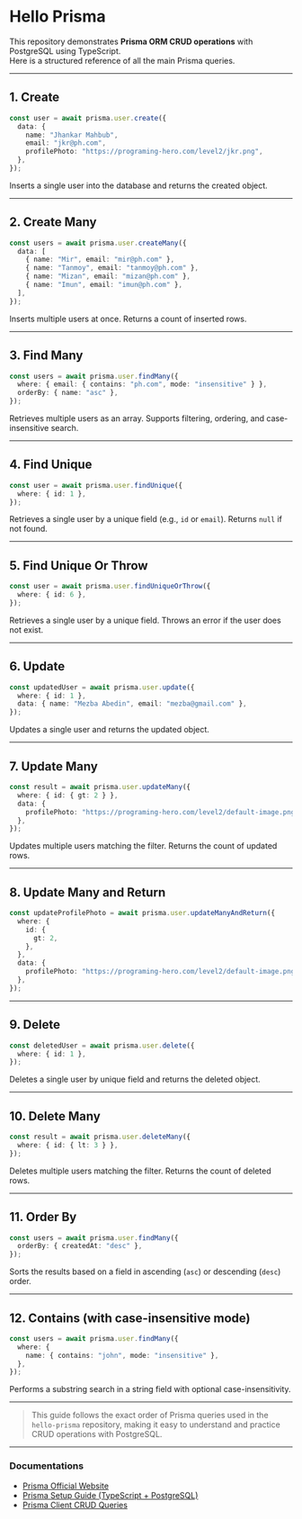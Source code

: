 # Hello Prisma

This repository demonstrates **Prisma ORM CRUD operations** with PostgreSQL using TypeScript.  
Here is a structured reference of all the main Prisma queries.

---

## **1. Create**

```ts
const user = await prisma.user.create({
  data: {
    name: "Jhankar Mahbub",
    email: "jkr@ph.com",
    profilePhoto: "https://programing-hero.com/level2/jkr.png",
  },
});
```

Inserts a single user into the database and returns the created object.

---

## **2. Create Many**

```ts
const users = await prisma.user.createMany({
  data: [
    { name: "Mir", email: "mir@ph.com" },
    { name: "Tanmoy", email: "tanmoy@ph.com" },
    { name: "Mizan", email: "mizan@ph.com" },
    { name: "Imun", email: "imun@ph.com" },
  ],
});
```

Inserts multiple users at once. Returns a count of inserted rows.

---

## **3. Find Many**

```ts
const users = await prisma.user.findMany({
  where: { email: { contains: "ph.com", mode: "insensitive" } },
  orderBy: { name: "asc" },
});
```

Retrieves multiple users as an array. Supports filtering, ordering, and case-insensitive search.

---

## **4. Find Unique**

```ts
const user = await prisma.user.findUnique({
  where: { id: 1 },
});
```

Retrieves a single user by a unique field (e.g., `id` or `email`). Returns `null` if not found.

---

## **5. Find Unique Or Throw**

```ts
const user = await prisma.user.findUniqueOrThrow({
  where: { id: 6 },
});
```

Retrieves a single user by a unique field. Throws an error if the user does not exist.

---

## **6. Update**

```ts
const updatedUser = await prisma.user.update({
  where: { id: 1 },
  data: { name: "Mezba Abedin", email: "mezba@gmail.com" },
});
```

Updates a single user and returns the updated object.

---

## **7. Update Many**

```ts
const result = await prisma.user.updateMany({
  where: { id: { gt: 2 } },
  data: {
    profilePhoto: "https://programing-hero.com/level2/default-image.png",
  },
});
```

Updates multiple users matching the filter. Returns the count of updated rows.

---

## **8. Update Many and Return**

```ts
const updateProfilePhoto = await prisma.user.updateManyAndReturn({
  where: {
    id: {
      gt: 2,
    },
  },
  data: {
    profilePhoto: "https://programing-hero.com/level2/default-image.png",
  },
});
```

---

## **9. Delete**

```ts
const deletedUser = await prisma.user.delete({
  where: { id: 1 },
});
```

Deletes a single user by unique field and returns the deleted object.

---

## **10. Delete Many**

```ts
const result = await prisma.user.deleteMany({
  where: { id: { lt: 3 } },
});
```

Deletes multiple users matching the filter. Returns the count of deleted rows.

---

## **11. Order By**

```ts
const users = await prisma.user.findMany({
  orderBy: { createdAt: "desc" },
});
```

Sorts the results based on a field in ascending (`asc`) or descending (`desc`) order.

---

## **12. Contains (with case-insensitive mode)**

```ts
const users = await prisma.user.findMany({
  where: {
    name: { contains: "john", mode: "insensitive" },
  },
});
```

Performs a substring search in a string field with optional case-insensitivity.

---

> This guide follows the exact order of Prisma queries used in the `hello-prisma` repository, making it easy to understand and practice CRUD operations with PostgreSQL.

---

### **Documentations**

- [Prisma Official Website](https://www.prisma.io/)
- [Prisma Setup Guide (TypeScript + PostgreSQL)](https://www.prisma.io/docs/getting-started/setup-prisma/start-from-scratch/relational-databases-typescript-postgresql)
- [Prisma Client CRUD Queries](https://www.prisma.io/docs/orm/prisma-client/queries/crud)
